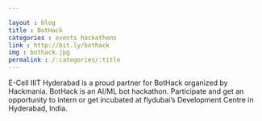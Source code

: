 ```yaml
---

layout : blog
title : BotHack
categories : events hackathons
link : http://bit.ly/bothack
img : bothack.jpg
permalink : /:categories/:title
---
```


 E-Cell IIIT Hyderabad is a proud partner for BotHack organized by Hackmania. BotHack is an AI/ML bot hackathon. Participate and get an opportunity to intern or get incubated at flydubai’s Development Centre in Hyderabad, India. 	